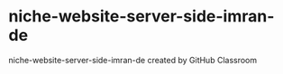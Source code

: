 # niche-website-server-side-imran-de
niche-website-server-side-imran-de created by GitHub Classroom
